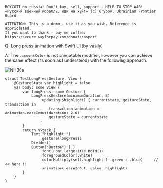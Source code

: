 ```
BOYCOTT on russia! Don't buy, sell, support - HELP TO STOP WAR!
«Русский военный корабль, иди на хуй!» (c) Grybov, Ukrainian Frontier Guard

ATTENTION: This is a demo - use it as you wish. Reference is appriciated.
If you want to thank - buy me coffee: https://secure.wayforpay.com/donate/asperi
```

Q: Long press animation with Swift UI (by vasily)

A: The `.accentColor` is not animatable modifier, however you can achieve the same effect (as soon as I understood) with the following approach.

![NH30a](https://user-images.githubusercontent.com/62171579/174657634-fd514a42-a430-434c-8a0c-ad386e8e66a0.gif)

```
struct TestLongPressGesture: View {
    @GestureState var highlight = false
    var body: some View {
        var longPress: some Gesture {
            LongPressGesture(minimumDuration: 3)
                .updating($highlight) { currentstate, gestureState, transaction in
                    transaction.animation = Animation.easeInOut(duration: 2.0)
                    gestureState = currentstate
                }
        }
        return VStack {
            Text("highlight!")
                .gesture(longPress)
            Divider()
            Button("Button") { }
                .font(Font.largeTitle.bold())
                .foregroundColor(.white)
                .colorMultiply(self.highlight ? .green : .blue)     // << here !!
                .animation(.easeInOut, value: highlight)
        }
    }
}
```
